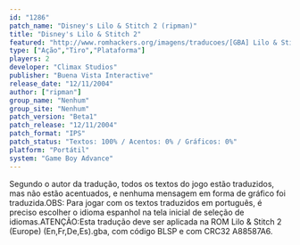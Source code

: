 ```yaml
---
id: "1286"
patch_name: "Disney's Lilo & Stitch 2 (ripman)"
title: "Disney's Lilo & Stitch 2"
featured: "http://www.romhackers.org/imagens/traducoes/[GBA] Lilo & Stitch 2 - ripman - 1.png"
type: ["Ação","Tiro","Plataforma"]
players: 2
developer: "Climax Studios"
publisher: "Buena Vista Interactive"
release_date: "12/11/2004"
author: ["ripman"]
group_name: "Nenhum"
group_site: "Nenhum"
patch_version: "Beta1"
patch_release: "12/11/2004"
patch_format: "IPS"
patch_status: "Textos: 100% / Acentos: 0% / Gráficos: 0%"
platform: "Portátil"
system: "Game Boy Advance"
---
```


Segundo o autor da tradução, todos os textos do jogo estão traduzidos, mas não estão acentuados, e nenhuma mensagem em forma de gráfico foi traduzida.OBS: Para jogar com os textos traduzidos em português, é preciso escolher o idioma espanhol na tela inicial de seleção de idiomas.ATENÇÃO:Esta tradução deve ser aplicada na ROM Lilo & Stitch 2 (Europe) (En,Fr,De,Es).gba, com código BLSP e com CRC32 A88587A6.